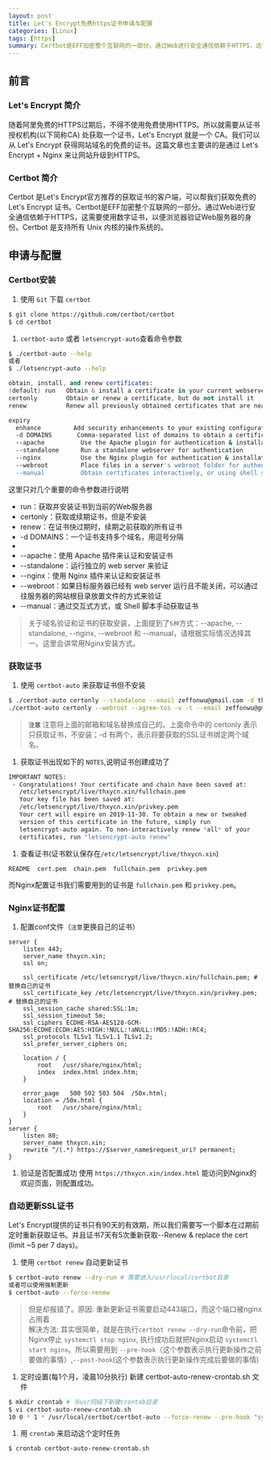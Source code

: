 ```yaml
---
layout: post
title: Let's Encrypt免费https证书申请与配置
categories: [Linux]
tags: [https]
summary: Certbot是EFF加密整个互联网的一部分。通过Web进行安全通信依赖于HTTPS，这需要使用数字证书，以便浏览器验证Web服务器的身份。
---
```



## 前言

### Let's Encrypt 简介
随着阿里免费的HTTPS过期后，不得不使用免费使用HTTPS。所以就需要从证书授权机构(以下简称CA) 处获取一个证书，Let's Encrypt 就是一个 CA。我们可以从 Let's Encrypt 获得网站域名的免费的证书。这篇文章也主要讲的是通过 Let's Encrypt + Nginx 来让网站升级到HTTPS。

### Certbot 简介
Certbot 是Let's Encrypt官方推荐的获取证书的客户端，可以帮我们获取免费的Let's Encrypt 证书。Certbot是EFF加密整个互联网的一部分。通过Web进行安全通信依赖于HTTPS，这需要使用数字证书，以便浏览器验证Web服务器的身份。Certbot 是支持所有 Unix 内核的操作系统的。

## 申请与配置
### Certbot安装
1. 使用 `Git` 下载 `certbot`
```sh
$ git clone https://github.com/certbot/certbot
$ cd certbot
```
1. `certbot-auto` 或者 `letsencrypt-auto`查看命令参数
```sh
$ ./certbot-auto --help
或者
$ ./letsencrypt-auto --help
```
```s
obtain, install, and renew certificates:
(default) run   Obtain & install a certificate in your current webserver
certonly        Obtain or renew a certificate, but do not install it
renew           Renew all previously obtained certificates that are near
```
```sh
expiry
  enhance         Add security enhancements to your existing configuration
  -d DOMAINS       Comma-separated list of domains to obtain a certificate for
  --apache          Use the Apache plugin for authentication & installation
  --standalone      Run a standalone webserver for authentication
  --nginx           Use the Nginx plugin for authentication & installation
  --webroot         Place files in a server's webroot folder for authentication
  --manual          Obtain certificates interactively, or using shell script
```
这里只对几个重要的命令参数进行说明
- run：获取并安装证书到当前的Web服务器  
- certonly：获取或续期证书，但是不安装  
- renew：在证书快过期时，续期之前获取的所有证书  
- -d DOMAINS：一个证书支持多个域名，用逗号分隔  
-   
- --apache：使用 Apache 插件来认证和安装证书  
- --standalone：运行独立的 web server 来验证  
- --nginx：使用 Nginx 插件来认证和安装证书  
- --webroot：如果目标服务器已经有 web server 运行且不能关闭，可以通过往服务器的网站根目录放置文件的方式来验证  
- --manual：通过交互式方式，或 Shell 脚本手动获取证书
> 关于域名验证和证书的获取安装，上面提到了`5种`方式：--apache, --standalone, --nginx, --webroot 和 --manual，请根据实际情况选择其一。这里会讲常用Nginx安装方式。

### 获取证书
1. 使用 `certbot-auto` 来获取证书但不安装
```sh
$ ./certbot-auto certonly --standalone --email zeffonwu@gmail.com -d thxycn.xin -d www.thxycn.xin
./certbot-auto certonly --webroot --agree-tos -v -t --email zeffonwu@gmail.com -d www.thxycn.xin -d thxycn.xin
```
> **`注意`** 注意将上面的邮箱和域名替换成自己的。上面命令中的 certonly 表示只获取证书，不安装；-d 有两个，表示将要获取的SSL证书绑定两个域名。

1. 获取证书出现如下的 `NOTES`,说明证书创建成功了
```sh
IMPORTANT NOTES:
 - Congratulations! Your certificate and chain have been saved at:
   /etc/letsencrypt/live/thxycn.xin/fullchain.pem
   Your key file has been saved at:
   /etc/letsencrypt/live/thxycn.xin/privkey.pem
   Your cert will expire on 2019-11-30. To obtain a new or tweaked
   version of this certificate in the future, simply run
   letsencrypt-auto again. To non-interactively renew *all* of your
   certificates, run "letsencrypt-auto renew"
```
1. 查看证书(证书默认保存在`/etc/letsencrypt/live/thxycn.xin`)
```
README  cert.pem  chain.pem  fullchain.pem  privkey.pem
```
而Nginx配置证书我们需要用到的证书是 `fullchain.pem` 和 `privkey.pem`。

### Nginx证书配置
1. 配置conf文件（`注意`更换自己的证书）
```
server {
    listen 443;
    server_name thxycn.xin;
    ssl on;
    
    ssl_certificate /etc/letsencrypt/live/thxycn.xin/fullchain.pem; # 替换自己的证书
    ssl_certificate_key /etc/letsencrypt/live/thxycn.xin/privkey.pem; # 替换自己的证书
    ssl_session_cache shared:SSL:1m;
    ssl_session_timeout 5m;
    ssl_ciphers ECDHE-RSA-AES128-GCM-SHA256:ECDHE:ECDH:AES:HIGH:!NULL:!aNULL:!MD5:!ADH:!RC4;
    ssl_protocols TLSv1 TLSv1.1 TLSv1.2;
    ssl_prefer_server_ciphers on;

    location / {
        root   /usr/share/nginx/html;
        index  index.html index.htm;
    }

    error_page   500 502 503 504  /50x.html;
    location = /50x.html {
        root   /usr/share/nginx/html;
    }
}
server {
	listen 80;
	server_name thxycn.xin;
	rewrite ^/(.*) https://$server_name$request_uri? permanent;
}
```
1. 验证是否配置成功
使用 `https://thxycn.xin/index.html` 能访问到Nginx的欢迎页面，则配置成功。

### 自动更新SSL证书
Let's Encrypt提供的证书只有90天的有效期，所以我们需要写一个脚本在过期前定时重新获取证书。并且证书7天有5次重新获取--Renew & replace the cert (limit ~5 per 7 days)。
1. 使用 `certbot renew` 自动更新证书
```sh
$ certbot-auto renew --dry-run # 需要进入/usr/local/certbot目录
或者可以使用强制更新
$ certbot-auto --force-renew
```
>但是却报错了。原因: 重新更新证书需要启动443端口，而这个端口被nginx占用着  
>解决方法: 其实很简单，就是在执行`certbot renew --dry-run`命令前，把Nginx停止 `systemctl stop nginx`, 执行成功后就把Nginx启动 `systemctl start nginx`。所以需要用到 `--pre-hook`（这个参数表示执行更新操作之前要做的事情）,`--post-hook`(这个参数表示执行更新操作完成后要做的事情)

1. 定时设置(每1个月，凌晨10分执行)
新建 certbot-auto-renew-crontab.sh 文件
```sh
$ mkdir crontab # 与usr同级下新建crontab目录
$ vi certbot-auto-renew-crontab.sh
10 0 * 1 * /usr/local/certbot/certbot-auto --force-renew --pre-hook "systemctl stop nginx" --post-hook "systemctl start nginx" # --force-renew 强制更新
```
1. 用 `crontab` 来启动这个定时任务
```sh
$ crontab certbot-auto-renew-crontab.sh
```
